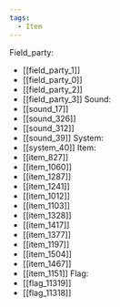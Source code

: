 ```yaml
---
tags:
  - Item
---
```

Field_party:
- [[field_party_1]]
- [[field_party_0]]
- [[field_party_2]]
- [[field_party_3]]
Sound:
- [[sound_17]]
- [[sound_326]]
- [[sound_312]]
- [[sound_39]]
System:
- [[system_40]]
Item:
- [[item_827]]
- [[item_1060]]
- [[item_1287]]
- [[item_1241]]
- [[item_1012]]
- [[item_1103]]
- [[item_1328]]
- [[item_1417]]
- [[item_1377]]
- [[item_1197]]
- [[item_1504]]
- [[item_1467]]
- [[item_1151]]
Flag:
- [[flag_11319]]
- [[flag_11318]]
